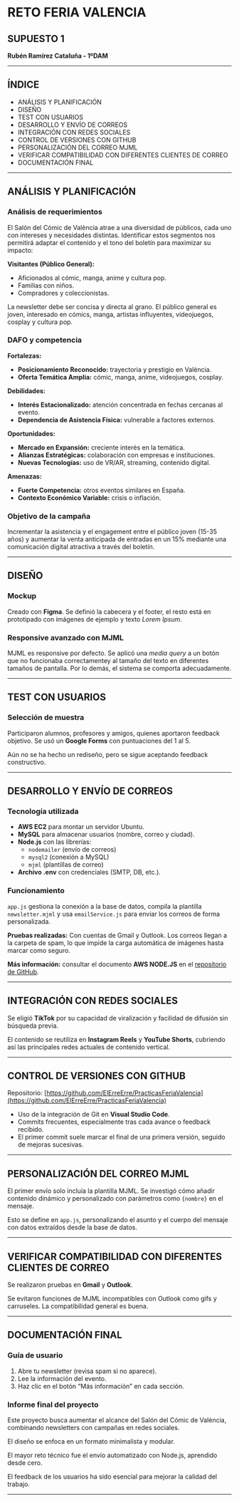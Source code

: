 # RETO FERIA VALENCIA

## SUPUESTO 1

**Rubén Ramírez Cataluña - 1ºDAM**

---

## ÍNDICE

- ANÁLISIS Y PLANIFICACIÓN
- DISEÑO
- TEST CON USUARIOS
- DESARROLLO Y ENVÍO DE CORREOS
- INTEGRACIÓN CON REDES SOCIALES
- CONTROL DE VERSIONES CON GITHUB
- PERSONALIZACIÓN DEL CORREO MJML
- VERIFICAR COMPATIBILIDAD CON DIFERENTES CLIENTES DE CORREO
- DOCUMENTACIÓN FINAL

---

## ANÁLISIS Y PLANIFICACIÓN

### Análisis de requerimientos

El Salón del Cómic de València atrae a una diversidad de públicos, cada uno con intereses y necesidades distintas. Identificar estos segmentos nos permitirá adaptar el contenido y el tono del boletín para maximizar su impacto:

**Visitantes (Público General):**

- Aficionados al cómic, manga, anime y cultura pop.
- Familias con niños.
- Compradores y coleccionistas.

La newsletter debe ser concisa y directa al grano. El público general es joven, interesado en cómics, manga, artistas influyentes, videojuegos, cosplay y cultura pop.

### DAFO y competencia

**Fortalezas:**

- **Posicionamiento Reconocido:** trayectoria y prestigio en València.
- **Oferta Temática Amplia:** cómic, manga, anime, videojuegos, cosplay.

**Debilidades:**

- **Interés Estacionalizado:** atención concentrada en fechas cercanas al evento.
- **Dependencia de Asistencia Física:** vulnerable a factores externos.

**Oportunidades:**

- **Mercado en Expansión:** creciente interés en la temática.
- **Alianzas Estratégicas:** colaboración con empresas e instituciones.
- **Nuevas Tecnologías:** uso de VR/AR, streaming, contenido digital.

**Amenazas:**

- **Fuerte Competencia:** otros eventos similares en España.
- **Contexto Económico Variable:** crisis o inflación.

### Objetivo de la campaña

Incrementar la asistencia y el engagement entre el público joven (15-35 años) y aumentar la venta anticipada de entradas en un 15% mediante una comunicación digital atractiva a través del boletín.

---

## DISEÑO

### Mockup

Creado con **Figma**. Se definió la cabecera y el footer, el resto está en prototipado con imágenes de ejemplo y texto *Lorem Ipsum*.

### Responsive avanzado con MJML

MJML es responsive por defecto. Se aplicó una *media query* a un botón que no funcionaba correctamentey al tamaño del texto en diferentes tamaños de pantalla. Por lo demás, el sistema se comporta adecuadamente.

---

## TEST CON USUARIOS

### Selección de muestra

Participaron alumnos, profesores y amigos, quienes aportaron feedback objetivo. Se usó un **Google Forms** con puntuaciones del 1 al 5.

Aún no se ha hecho un rediseño, pero se sigue aceptando feedback constructivo.

---

## DESARROLLO Y ENVÍO DE CORREOS

### Tecnología utilizada

- **AWS EC2** para montar un servidor Ubuntu.
- **MySQL** para almacenar usuarios (nombre, correo y ciudad).
- **Node.js** con las librerías:
  - `nodemailer` (envío de correos)
  - `mysql2` (conexión a MySQL)
  - `mjml` (plantillas de correo)
- **Archivo .env** con credenciales (SMTP, DB, etc.).

### Funcionamiento

`app.js` gestiona la conexión a la base de datos, compila la plantilla `newsletter.mjml` y usa `emailService.js` para enviar los correos de forma personalizada.

**Pruebas realizadas:** Con cuentas de Gmail y Outlook. Los correos llegan a la carpeta de spam, lo que impide la carga automática de imágenes hasta marcar como seguro.

**Más información:** consultar el documento **AWS NODE.JS** en el [repositorio de GitHub](https://github.com/ElErreErre/PracticasFeriaValencia).

---

## INTEGRACIÓN CON REDES SOCIALES

Se eligió **TikTok** por su capacidad de viralización y facilidad de difusión sin búsqueda previa.

El contenido se reutiliza en **Instagram Reels** y **YouTube Shorts**, cubriendo así las principales redes actuales de contenido vertical.

---

## CONTROL DE VERSIONES CON GITHUB

Repositorio: [https://github.com/ElErreErre/PracticasFeriaValencia](https://github.com/ElErreErre/PracticasFeriaValencia)

- Uso de la integración de Git en **Visual Studio Code**.
- Commits frecuentes, especialmente tras cada avance o feedback recibido.
- El primer commit suele marcar el final de una primera versión, seguido de mejoras sucesivas.

---

## PERSONALIZACIÓN DEL CORREO MJML

El primer envío solo incluía la plantilla MJML. Se investigó cómo añadir contenido dinámico y personalizado con parámetros como `{nombre}` en el mensaje.

Esto se define en `app.js`, personalizando el asunto y el cuerpo del mensaje con datos extraídos desde la base de datos.

---

## VERIFICAR COMPATIBILIDAD CON DIFERENTES CLIENTES DE CORREO

Se realizaron pruebas en **Gmail** y **Outlook**.

Se evitaron funciones de MJML incompatibles con Outlook como gifs y carruseles. La compatibilidad general es buena.

---

## DOCUMENTACIÓN FINAL

### Guía de usuario

1. Abre tu newsletter (revisa spam si no aparece).
2. Lee la información del evento.
3. Haz clic en el botón “Más información” en cada sección.

### Informe final del proyecto

Este proyecto busca aumentar el alcance del Salón del Cómic de València, combinando newsletters con campañas en redes sociales.

El diseño se enfoca en un formato minimalista y modular.

El mayor reto técnico fue el envío automatizado con Node.js, aprendido desde cero.

El feedback de los usuarios ha sido esencial para mejorar la calidad del trabajo.

---
